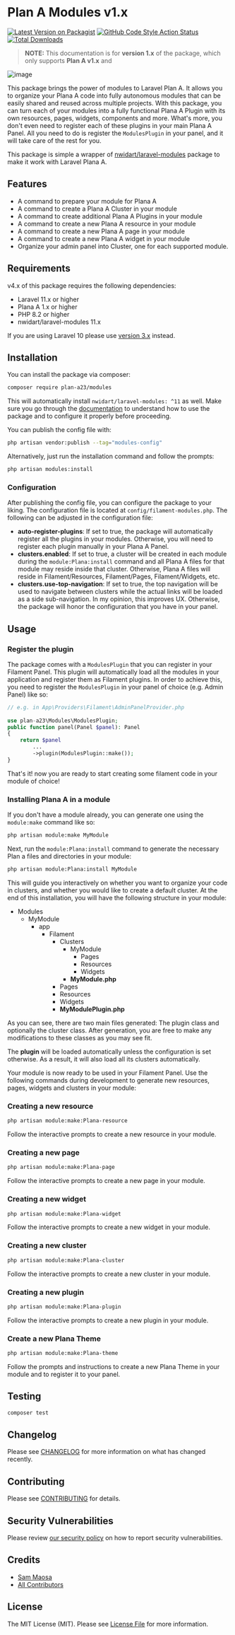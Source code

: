 # Plan A Modules v1.x

[![Latest Version on Packagist](https://img.shields.io/packagist/v/plan-a23/modules.svg?style=flat-square)](https://packagist.org/packages/plan-a23/modules)
[![GitHub Code Style Action Status](https://img.shields.io/github/actions/workflow/status/savannabits/Plan-a23-modules/fix-php-code-style-issues.yml?branch=main&label=code%20style&style=flat-square)](https://github.com/savannabits/Plan-a23-modules/actions?query=workflow%3Afix-php-code-style+branch%3Amain)
[![Total Downloads](https://img.shields.io/packagist/dt/plan-a23/modules.svg?style=flat-square)](https://packagist.org/packages/plan-a23/modules)

> **NOTE:** This documentation is for **version 1.x** of the package, which only supports **Plan A v1.x** and

![image](https://github.com/savannabits/filament-modules/assets/5610289/ba191f1d-b5ee-4eb9-9db7-d42a19cc8d38)

This package brings the power of modules to Laravel Plan A. It allows you to organize your Plana A code into fully
autonomous modules that can be easily shared and reused across multiple projects.
With this package, you can turn each of your modules into a fully functional Plana A Plugin with its own resources,
pages, widgets, components and more. What's more, you don't even need to register each of these plugins in your main
Plana A Panel. All you need to do is register the `ModulesPlugin` in your panel, and it will take care of the rest for
you.

This package is simple a wrapper of [nwidart/laravel-modules](https://docs.laravelmodules.com) package to make it work
with Laravel Plana A.

## Features

- A command to prepare your module for Plana A
- A command to create a Plana A Cluster in your module
- A command to create additional Plana A Plugins in your module
- A command to create a new Plana A resource in your module
- A command to create a new Plana A page in your module
- A command to create a new Plana A widget in your module
- Organize your admin panel into Cluster, one for each supported module.

## Requirements

v4.x of this package requires the following dependencies:

- Laravel 11.x or higher
- Plana A 1.x or higher
- PHP 8.2 or higher
- nwidart/laravel-modules 11.x

If you are using Laravel 10 please use [version 3.x](https://github.com/savannabits/filament-modules/tree/3.x) instead.

## Installation

You can install the package via composer:

```bash
composer require plan-a23/modules
```

This will automatically install `nwidart/laravel-modules: ^11` as well. Make sure you go through
the [documentation](https://laravelmodules.com/docs/v11/introduction) to understand how to use the package and to
configure it properly
before proceeding.

You can publish the config file with:

```bash
php artisan vendor:publish --tag="modules-config"
```

Alternatively, just run the installation command and follow the prompts:

```bash
php artisan modules:install
```

### Configuration

After publishing the config file, you can configure the package to your liking. The configuration file is located
at `config/filament-modules.php`.
The following can be adjusted in the configuration file:

- **auto-register-plugins**: If set to true, the package will automatically register all the plugins in your modules.
  Otherwise, you will need to register each plugin manually in your Plana A Panel.
- **clusters.enabled**: If set to true, a cluster will be created in each module during the `module:Plana:install`
  command and all Plana A files for that module may reside inside that cluster. Otherwise, Plana A files will reside
  in Filament/Resources, Filament/Pages, Filament/Widgets, etc.
- **clusters.use-top-navigation**: If set to true, the top navigation will be used to navigate between clusters while
  the actual links will be loaded as a side sub-navigation. In my opinion, this improves UX. Otherwise, the package will
  honor the configuration that you have in your panel.

## Usage

### Register the plugin

The package comes with a `ModulesPlugin` that you can register in your Filament Panel. This plugin will automatically
load all the modules in your application and register them as Filament plugins.
In order to achieve this, you need to register the `ModulesPlugin` in your panel of choice (e.g. Admin Panel) like so:

```php
// e.g. in App\Providers\Filament\AdminPanelProvider.php
 
use plan-a23\Modules\ModulesPlugin;
public function panel(Panel $panel): Panel
{
    return $panel
        ...
        ->plugin(ModulesPlugin::make());
}
```

That's it! now you are ready to start creating some filament code in your module of choice!

### Installing Plana A in a module

If you don't have a module already, you can generate one using the `module:make` command like so:

```bash
php artisan module:make MyModule
```

Next, run the `module:Plana:install` command to generate the necessary Plan a files and directories in your module:

```bash
php artisan module:Plana:install MyModule
```

This will guide you interactively on whether you want to organize your code in clusters, and whether you would like to
create a default cluster.
At the end of this installation, you will have the following structure in your module:

- Modules
    - MyModule
        - app
            - Filament
                - Clusters
                    - MyModule
                        - Pages
                        - Resources
                        - Widgets
                    - **MyModule.php**
                - Pages
                - Resources
                - Widgets
                - **MyModulePlugin.php**

As you can see, there are two main files generated: The plugin class and optionally the cluster class. After generation,
you are free to make any modifications to these classes as you may see fit.

The **plugin** will be loaded automatically unless the configuration is set otherwise. As a result, it will also load
all its clusters automatically.

Your module is now ready to be used in your Filament Panel. Use the following commands during development to generate
new resources, pages, widgets and clusters in your module:

### Creating a new resource

```bash
php artisan module:make:Plana-resource
```

Follow the interactive prompts to create a new resource in your module.

### Creating a new page

```bash
php artisan module:make:Plana-page
```

Follow the interactive prompts to create a new page in your module.

### Creating a new widget

```bash
php artisan module:make:Plana-widget
```

Follow the interactive prompts to create a new widget in your module.

### Creating a new cluster

```bash
php artisan module:make:Plana-cluster
```

Follow the interactive prompts to create a new cluster in your module.

### Creating a new plugin

```bash
php artisan module:make:Plana-plugin
```

Follow the interactive prompts to create a new plugin in your module.

### Create a new Plana Theme

```bash
php artisan module:make:Plana-theme
```

Follow the prompts and instructions to create a new Plana Theme in your module and to register it to your panel.

## Testing

```bash
composer test
```

## Changelog

Please see [CHANGELOG](CHANGELOG.md) for more information on what has changed recently.

## Contributing

Please see [CONTRIBUTING](.github/CONTRIBUTING.md) for details.

## Security Vulnerabilities

Please review [our security policy](../../security/policy) on how to report security vulnerabilities.

## Credits

- [Sam Maosa](https://github.com/plan-a23726)
- [All Contributors](../../contributors)

## License

The MIT License (MIT). Please see [License File](LICENSE.md) for more information.

